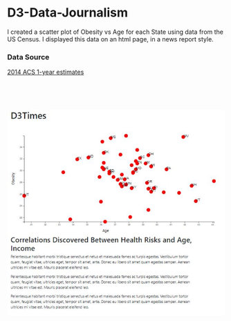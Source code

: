 # D3-Data-Journalism
I created a scatter plot of Obesity vs Age for each State using data from the US Census. I displayed this data on an html page, in a news report style.  

### Data Source
[2014 ACS 1-year estimates](https://factfinder.census.gov/faces/nav/jsf/pages/searchresults.xhtml)

<br>
<br>
<br>
  
![Website Screenshot](https://github.com/Atchub1/D3-Data-Journalism/blob/master/images/d3journalisim.JPG)
